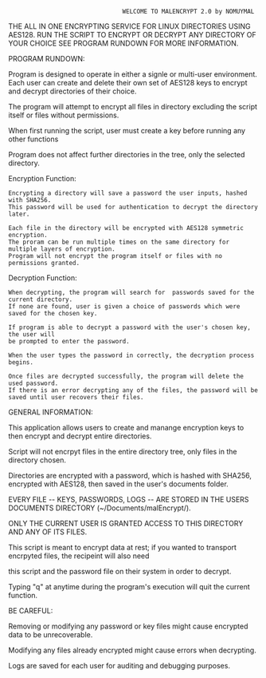                                     WELCOME TO MALENCRYPT 2.0 by NOMUYMAL


THE ALL IN ONE ENCRYPTING SERVICE FOR LINUX DIRECTORIES USING AES128.
RUN THE SCRIPT TO ENCRYPT OR DECRYPT ANY DIRECTORY OF YOUR CHOICE
SEE PROGRAM RUNDOWN FOR MORE INFORMATION.


PROGRAM RUNDOWN:

Program is designed to operate in either a signle or multi-user environment.
Each user can create and delete their own set of AES128 keys to encrypt and decrypt directories of their choice.

The program will attempt to encrypt all files in directory excluding the script itself or files without permissions.

When first running the script, user must create a key before running any other functions

Program does not affect further directories in the tree, only the selected directory.


Encryption Function:

    Encrypting a directory will save a password the user inputs, hashed with SHA256. 
    This password will be used for authentication to decrypt the directory later.

    Each file in the directory will be encrypted with AES128 symmetric encryption.
    The proram can be run multiple times on the same directory for multiple layers of encryption.
    Program will not encrypt the program itself or files with no permissions granted. 


Decryption Function:

    When decrypting, the program will search for  passwords saved for the current directory.
    If none are found, user is given a choice of passwords which were saved for the chosen key.

    If program is able to decrypt a password with the user's chosen key, the user will 
    be prompted to enter the password.

    When the user types the password in correctly, the decryption process begins.

    Once files are decrypted successfully, the program will delete the used password.
    If there is an error decrypting any of the files, the password will be saved until user recovers their files. 



GENERAL INFORMATION:


This application allows users to create and manange encryption keys to then encrypt and decrypt entire directories.

Script will not encrpyt files in the entire directory tree, only files in the directory chosen.

Directories are encrypted with a password, which is hashed with SHA256, encrypted with AES128, then saved in the user's documents folder.


EVERY FILE -- KEYS, PASSWORDS, LOGS --  ARE STORED IN THE USERS DOCUMENTS DIRECTORY (~/Documents/malEncrypt/).

ONLY THE CURRENT USER IS GRANTED ACCESS TO THIS DIRECTORY AND ANY OF ITS FILES.


This script is meant to encrypt data at rest; if you wanted to transport encrpyted files, the recipeint will also need

this script and the password file on their system in order to decrypt.

Typing "q" at anytime during the program's execution will quit the current function.



BE CAREFUL:


Removing or modifying any password or key files might cause encrypted data to be unrecoverable.

Modifying any files already encrypted might cause errors when decrypting.

Logs are saved for each user for auditing and debugging purposes.

